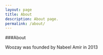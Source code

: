 ```yaml
---
layout: page
title: About
description: About page.
permalink: /about/
---
```


###About

Woozay was founded by Nabeel Amir in 2013
